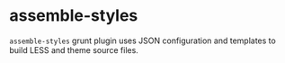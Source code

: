 # assemble-styles





`assemble-styles` grunt plugin uses JSON configuration and templates to build LESS and theme source files.


